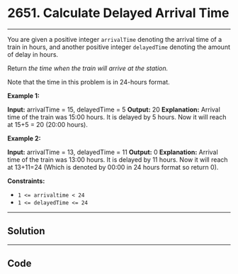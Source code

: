 # 2651. Calculate Delayed Arrival Time

---

You are given a positive integer `arrivalTime` denoting the arrival time of a train in hours, and another positive integer `delayedTime` denoting the amount of delay in hours.

Return _the time when the train will arrive at the station._

Note that the time in this problem is in 24-hours format.

 

**Example 1:**


**Input:** arrivalTime = 15, delayedTime = 5 
**Output:** 20 
**Explanation:** Arrival time of the train was 15:00 hours. It is delayed by 5 hours. Now it will reach at 15+5 = 20 (20:00 hours).


**Example 2:**


**Input:** arrivalTime = 13, delayedTime = 11
**Output:** 0
**Explanation:** Arrival time of the train was 13:00 hours. It is delayed by 11 hours. Now it will reach at 13+11=24 (Which is denoted by 00:00 in 24 hours format so return 0).


 

**Constraints:**

  * `1 <= arrivaltime < 24`
  * `1 <= delayedTime <= 24`

---

## Solution



---

## Code
```python


```